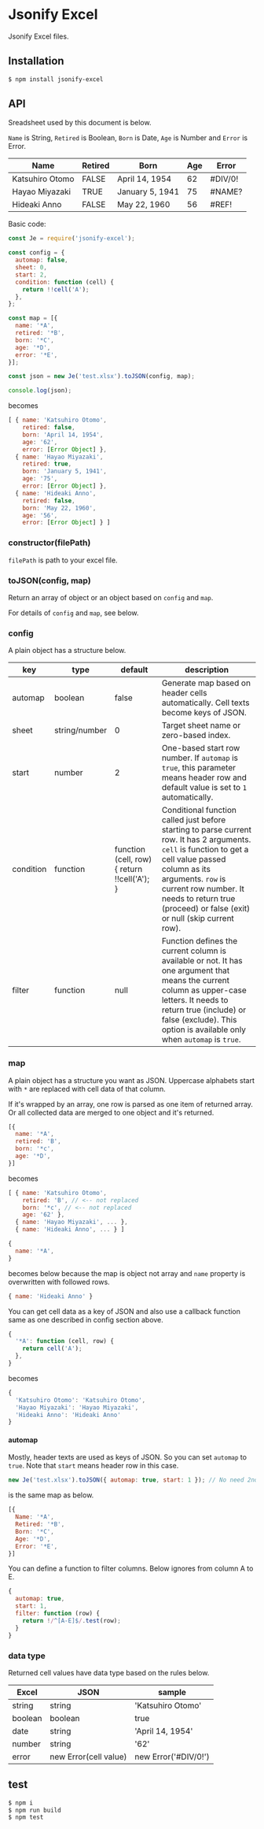 # Jsonify Excel

Jsonify Excel files.

## Installation

```bash
$ npm install jsonify-excel
```

## API

Sreadsheet used by this document is below.

`Name` is String, `Retired` is Boolean, `Born` is Date, `Age` is Number and `Error` is Error.

|Name|Retired|Born|Age|Error|
|---|---|---|---|---|
|Katsuhiro Otomo|FALSE|April 14, 1954|62|#DIV/0!|
|Hayao Miyazaki|TRUE|January 5, 1941|75|#NAME?|
|Hideaki Anno|FALSE|May 22, 1960|56|#REF!|

Basic code:

```js
const Je = require('jsonify-excel');

const config = {
  automap: false,
  sheet: 0,
  start: 2,
  condition: function (cell) {
    return !!cell('A');
  },
};

const map = [{
  name: '*A',
  retired: '*B',
  born: '*C',
  age: '*D',
  error: '*E',
}];

const json = new Je('test.xlsx').toJSON(config, map);

console.log(json);
```

becomes

```js
[ { name: 'Katsuhiro Otomo',
    retired: false,
    born: 'April 14, 1954',
    age: '62',
    error: [Error Object] },
  { name: 'Hayao Miyazaki',
    retired: true,
    born: 'January 5, 1941',
    age: '75',
    error: [Error Object] },
  { name: 'Hideaki Anno',
    retired: false,
    born: 'May 22, 1960',
    age: '56',
    error: [Error Object] } ]
```

### constructor(filePath)

`filePath` is path to your excel file.

### toJSON(config, map)

Return an array of object or an object based on `config` and `map`.

For details of `config` and `map`, see below.

### config

A plain object has a structure below.

|key|type|default|description|
|---|---|---|---|
|automap|boolean|false|Generate map based on header cells automatically. Cell texts become keys of JSON.|
|sheet|string/number|0|Target sheet name or zero-based index.|
|start|number|2|One-based start row number. If `automap` is `true`, this parameter means header row and default value is set to `1` automatically.|
|condition|function|function (cell, row) { return !!cell('A'); }|Conditional function called just before starting to parse current row. It has 2 arguments. `cell` is function to get a cell value passed column as its arguments. `row` is current row number. It needs to return true (proceed) or false (exit) or null (skip current row).|
|filter|function|null|Function defines the current column is available or not. It has one argument that means the current column as upper-case letters. It needs to return true (include) or false (exclude). This option is available only when `automap` is `true`.|

### map

A plain object has a structure you want as JSON. Uppercase alphabets start with `*` are replaced with cell data of that column.

If it's wrapped by an array, one row is parsed as one item of returned array. Or all collected data are merged to one object and it's returned.

```js
[{
  name: '*A',
  retired: 'B',
  born: '*c',
  age: '*D',
}]
```

becomes

```js
[ { name: 'Katsuhiro Otomo',
    retired: 'B', // <-- not replaced
    born: '*c', // <-- not replaced
    age: '62' },
  { name: 'Hayao Miyazaki', ... },
  { name: 'Hideaki Anno', ... } ]
```

```js
{
  name: '*A',
}
```

becomes below because the map is object not array and `name` property is overwritten with followed rows.

```js
{ name: 'Hideaki Anno' }
```

You can get cell data as a key of JSON and also use a callback function same as one described in config section above.

```js
{
  '*A': function (cell, row) {
    return cell('A');
  },
}
```

becomes

```js
{
  'Katsuhiro Otomo': 'Katsuhiro Otomo',
  'Hayao Miyazaki': 'Hayao Miyazaki',
  'Hideaki Anno': 'Hideaki Anno'
}
```

#### automap

Mostly, header texts are used as keys of JSON. So you can set `automap` to `true`. Note that `start` means header row in this case.

```js
new Je('test.xlsx').toJSON({ automap: true, start: 1 }); // No need 2nd argument
```

is the same map as below.

```js
[{
  Name: '*A',
  Retired: '*B',
  Born: '*C',
  Age: '*D',
  Error: '*E',
}]
```

You can define a function to filter columns. Below ignores from column A to E.

```js
{
  automap: true,
  start: 1,
  filter: function (row) {
    return !/^[A-E]$/.test(row);
  }
}
```

### data type

Returned cell values have data type based on the rules below.

|Excel|JSON|sample|
|---|---|---|
|string|string|'Katsuhiro Otomo'|
|boolean|boolean|true|
|date|string|'April 14, 1954'|
|number|string|'62'|
|error|new Error(cell value)|new Error('#DIV/0!')|

## test

```bash
$ npm i
$ npm run build
$ npm test
```
